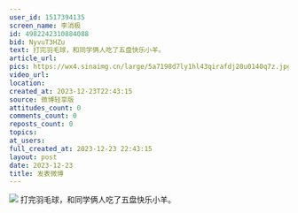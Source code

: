 ```yaml
---
user_id: 1517394135
screen_name: 李消极
id: 4982242310884088
bid: NyvuT3HZu
text: 打完羽毛球，和同学俩人吃了五盘快乐小羊。 
article_url: 
pics: https://wx4.sinaimg.cn/large/5a7198d7ly1hl43qirafdj20u0140q7z.jpg
video_url: 
location: 
created_at: 2023-12-23T22:43:15
source: 微博轻享版
attitudes_count: 0
comments_count: 0
reposts_count: 0
topics: 
at_users: 
full_created_at: 2023-12-23 22:43:15
layout: post
date: 2023-12-23
title: 发表微博
---
```



![](https://wx4.sinaimg.cn/large/5a7198d7ly1hl43qirafdj20u0140q7z.jpg)
打完羽毛球，和同学俩人吃了五盘快乐小羊。 
